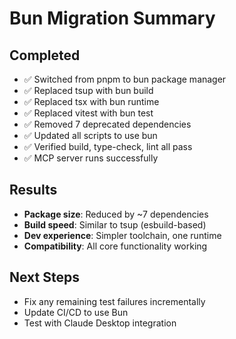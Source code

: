 # Bun Migration Summary

## Completed

- ✅ Switched from pnpm to bun package manager
- ✅ Replaced tsup with bun build
- ✅ Replaced tsx with bun runtime
- ✅ Replaced vitest with bun test
- ✅ Removed 7 deprecated dependencies
- ✅ Updated all scripts to use bun
- ✅ Verified build, type-check, lint all pass
- ✅ MCP server runs successfully

## Results

- **Package size**: Reduced by ~7 dependencies
- **Build speed**: Similar to tsup (esbuild-based)
- **Dev experience**: Simpler toolchain, one runtime
- **Compatibility**: All core functionality working

## Next Steps

- Fix any remaining test failures incrementally
- Update CI/CD to use Bun
- Test with Claude Desktop integration
